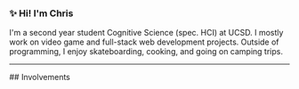 ### ✨ Hi! I'm Chris 
I'm a second year student Cognitive Science (spec. HCI) at UCSD. I mostly work on video game and full-stack web development projects. Outside of programming, I enjoy skateboarding, cooking, and going on camping trips. 
<hr> 
## Involvements 


<!--
**46chris/46chris** is a ✨ _special_ ✨ repository because its `README.md` (this file) appears on your GitHub profile.

Here are some ideas to get you started:

- 🔭 I’m currently working on ...
- 🌱 I’m currently learning ...
- 👯 I’m looking to collaborate on ...
- 🤔 I’m looking for help with ...
- 💬 Ask me about ...
- 📫 How to reach me: ...
- 😄 Pronouns: ...
- ⚡ Fun fact: ...
-->
